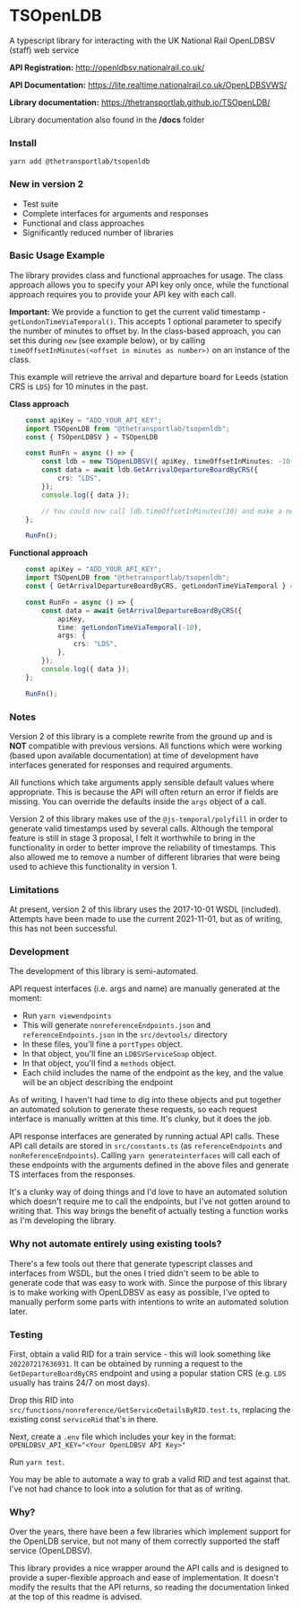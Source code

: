 # TSOpenLDB

A typescript library for interacting with the UK National Rail OpenLDBSV (staff) web service

**API Registration:** http://openldbsv.nationalrail.co.uk/

**API Documentation:** https://lite.realtime.nationalrail.co.uk/OpenLDBSVWS/

**Library documentation:** https://thetransportlab.github.io/TSOpenLDB/

Library documentation also found in the **/docs** folder

### Install

```
yarn add @thetransportlab/tsopenldb
```

### New in version 2

 - Test suite
 - Complete interfaces for arguments and responses
 - Functional and class approaches
 - Significantly reduced number of libraries

### Basic Usage Example

The library provides class and functional approaches for usage. The class approach allows you to specify your API key only once, while the functional approach requires you to provide your API key with each call.

**Important:** We provide a function to get the current valid timestamp - `getLondonTimeViaTemporal()`. This accepts 1 optional parameter to specify the number of minutes to offset by. In the class-based approach, you can set this during `new` (see example below), or by calling `timeOffsetInMinutes(<offset in minutes as number>)` on an instance of the class.

This example will retrieve the arrival and departure board for Leeds (station CRS is `LDS`) for 10 minutes in the past.

**Class approach**
```ts
    const apiKey = "ADD_YOUR_API_KEY";
    import TSOpenLDB from "@thetransportlab/tsopenldb";
    const { TSOpenLDBSV } = TSOpenLDB

    const RunFn = async () => {
        const ldb = new TSOpenLDBSV({ apiKey, timeOffsetInMinutes: -10 });
        const data = await ldb.GetArrivalDepartureBoardByCRS({
            crs: "LDS",
        });
        console.log({ data });

        // You could now call ldb.timeOffsetInMinutes(30) and make a new call to get services 30 minutes in the future from now
    };

    RunFn();
```

**Functional approach**
```ts
    const apiKey = "ADD_YOUR_API_KEY";
    import TSOpenLDB from "@thetransportlab/tsopenldb";
    const { GetArrivalDepartureBoardByCRS, getLondonTimeViaTemporal } = TSOpenLDB;

    const RunFn = async () => {
        const data = await GetArrivalDepartureBoardByCRS({
            apiKey,
            time: getLondonTimeViaTemporal(-10),
            args: {
                crs: "LDS",
            },
        });
        console.log({ data });
    };

    RunFn();
```

### Notes

Version 2 of this library is a complete rewrite from the ground up and is **NOT** compatible with previous versions. All functions which were working (based upon available documentation) at time of development have interfaces generated for responses and required arguments.

All functions which take arguments apply sensible default values where appropriate. This is because the API will often return an error if fields are missing. You can override the defaults inside the `args` object of a call.

Version 2 of this library makes use of the `@js-temporal/polyfill` in order to generate valid timestamps used by several calls. Although the temporal feature is still in stage 3 proposal, I felt it worthwhile to bring in the functionality in order to better improve the reliability of timestamps. This also allowed me to remove a number of different libraries that were being used to achieve this functionality in version 1.

### Limitations

At present, version 2 of this library uses the 2017-10-01 WSDL (included). Attempts have been made to use the current 2021-11-01, but as of writing, this has not been successful.

### Development

The development of this library is semi-automated.

API request interfaces (i.e. args and name) are manually generated at the moment:
 - Run `yarn viewendpoints`
 - This will generate `nonreferenceEndpoints.json` and `referenceEndpoints.json` in the `src/devtools/` directory
 - In these files, you'll fine a `portTypes` object.
 - In that object, you'll fine an `LDBSVServiceSoap` object.
 - In that object, you'll find a `methods` object.
 - Each child includes the name of the endpoint as the key, and the value will be an object describing the endpoint

As of writing, I haven't had time to dig into these objects and put together an automated solution to generate these requests, so each request interface is manually written at this time. It's clunky, but it does the job.
 
API response interfaces are generated by running actual API calls. These API call details are stored in `src/constants.ts` (as `referenceEndpoints` and `nonReferenceEndpoints`). Calling `yarn generateinterfaces` will call each of these endpoints with the arguments defined in the above files and generate TS interfaces from the responses.

It's a clunky way of doing things and I'd love to have an automated solution which doesn't require me to call the endpoints, but I've not gotten around to writing that. This way brings the benefit of actually testing a function works as I'm developing the library.

### Why not automate entirely using existing tools?

There's a few tools out there that generate typescript classes and interfaces from WSDL, but the ones I tried didn't seem to be able to generate code that was easy to work with. Since the purpose of this library is to make working with OpenLDBSV as easy as possible, I've opted to manually perform some parts with intentions to write an automated solution later.

### Testing

First, obtain a valid RID for a train service - this will look something like `202207217636931`. It can be obtained by running a request to the `GetDepartureBoardByCRS` endpoint and using a popular station CRS (e.g. `LDS` usually has trains 24/7 on most days).

Drop this RID into `src/functions/nonreference/GetServiceDetailsByRID.test.ts`, replacing the existing const `serviceRid` that's in there.

Next, create a `.env` file which includes your key in the format:
`OPENLDBSV_API_KEY="<Your OpenLDBSV API Key>"`

Run `yarn test`.

You may be able to automate a way to grab a valid RID and test against that. I've not had chance to look into a solution for that as of writing.

### Why?

Over the years, there have been a few libraries which implement support for the OpenLDB service, but not many of them correctly supported the staff service (OpenLDBSV).

This library provides a nice wrapper around the API calls and is designed to provide a super-flexible approach and ease of implementation. It doesn't modify the results that the API returns, so reading the documentation linked at the top of this readme is advised.